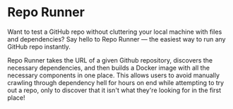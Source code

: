 # Repo Runner

Want to test a GitHub repo without cluttering your local machine with files and dependencies? Say hello to Repo Runner — the easiest way to run any GitHub repo instantly.

Repo Runner takes the URL of a given Github repository, discovers the necessary dependencies, and then builds a Docker image with all the necessary components in one place. This allows users to avoid manually crawling through dependency hell for hours on end while attempting to try out a repo, only to discover that it isn't what they're looking for in the first place!
